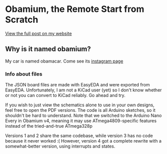 # Obamium, the Remote Start from Scratch

[View the full post on my website](https://www.nqind.com/index.php/project-showcases/20-obamium-the-remote-start-from-scratch-2019)

## Why is it named obamium?

My car is named obamacar. Come see its [instagram page](https://www.instagram.com/2008_lexus_rx350_awd/)

### Info about files

The JSON board files are made with EasyEDA and were exported from EasyEDA. Unfortunately, I am not a KiCad user (yet) so I don't know whether or not you can convert to KiCad reliably. Go ahead and try.

If you wish to just view the schematics alone to use in your own designs, feel free to open the PDF versions. The code is all Arduino sketches, so it shouldn't be hard to understand. Note that we switched to the Arduino Nano Every in Obamium v4, meaning it may use ATmega4809-specific features instead of the tried-and-true ATmega328p

Versions 1 and 2 share the same codebase, while version 3 has no code because it never worked :( However, version 4 got a complete rewrite with a somewhat-better version, using interrupts and states.

